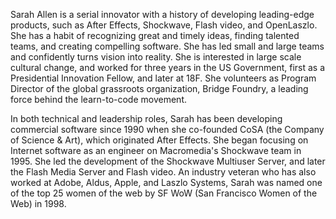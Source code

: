 Sarah Allen is a serial innovator with a history of developing leading-edge products, such as After Effects, Shockwave, Flash video, and OpenLaszlo. She has a habit of recognizing great and timely ideas, finding talented teams, and creating compelling software. She has led small and large teams and confidently turns vision into reality. She is interested in large scale cultural change, and worked for three years in the US Government, first as a Presidential Innovation Fellow, and later at 18F.  She volunteers as Program Director of the global grassroots organization, Bridge Foundry, a leading force behind the learn-to-code movement.

In both technical and leadership roles, Sarah has been developing commercial software since 1990 when she co-founded CoSA (the Company of Science &amp; Art), which originated After Effects. She began focusing on Internet software as an engineer on Macromedia's Shockwave team in 1995. She led the development of the Shockwave Multiuser Server, and later the Flash Media Server and Flash video. An industry veteran who has also worked at Adobe, Aldus, Apple, and Laszlo Systems, Sarah was named one of the top 25 women of the web by SF WoW (San Francisco Women of the Web) in 1998.
